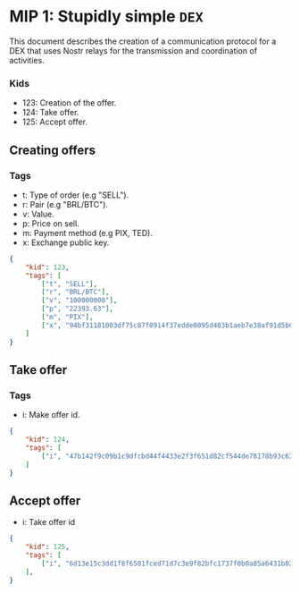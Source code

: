 # MIP 1: Stupidly simple `DEX`

This document describes the creation of a communication protocol for a DEX that uses Nostr relays for the transmission and coordination of activities.

### Kids

- 123: Creation of the offer.
- 124: Take offer.
- 125: Accept offer.

## Creating offers

### Tags
- t: Type of order (e.g "SELL").
- r: Pair (e.g "BRL/BTC").
- v: Value.
- p: Price on sell.
- m: Payment method (e.g PIX, TED).
- x: Exchange public key.

```json
{
    "kid": 123,
    "tags": [
        ["t", "SELL"],
        ["r", "BRL/BTC"],
        ["v", "100000000"],
        ["p", "22393.63"],
        ["m", "PIX"],
        ["x", "94bf31181003df75c87f0914f37edde0095d403b1aeb7e38af91d5b09663ac57"]
    ]
}
```

## Take offer

### Tags

- i: Make offer id.

```json
{
    "kid": 124,
    "tags": [
        ["i", "47b142f9c09b1c9dfcbd44f4433e2f3f651d82cf544de78178b93c62b8312499"]
    ]
}
```

## Accept offer

- i: Take offer id

```json
{
    "kid": 125,
    "tags": [
        ["i", "6d13e15c3dd1f8f6501fced71d7c3e9f82bfc1737f0b0a85a6431b02644f7f49"]
    ],
}
```
